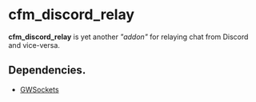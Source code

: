 # cfm_discord_relay
**cfm_discord_relay** is yet another *"addon"* for relaying chat from Discord and vice-versa.

## Dependencies.
- [GWSockets](https://github.com/FredyH/GWSockets)